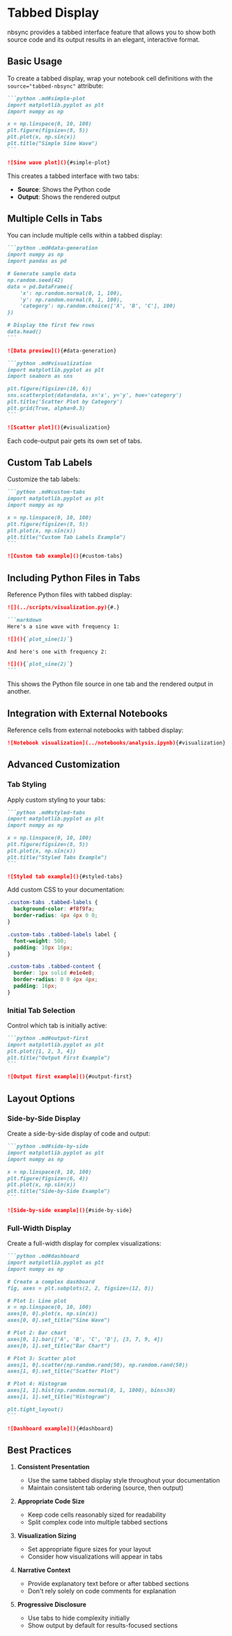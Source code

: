 # Tabbed Display

nbsync provides a tabbed interface feature that allows you to show both source
code and its output results in an elegant, interactive format.

## Basic Usage

To create a tabbed display, wrap your notebook cell definitions with the
`source="tabbed-nbsync"` attribute:

````markdown source="tabbed-nbsync"
```python .md#simple-plot
import matplotlib.pyplot as plt
import numpy as np

x = np.linspace(0, 10, 100)
plt.figure(figsize=(8, 5))
plt.plot(x, np.sin(x))
plt.title("Simple Sine Wave")
```

![Sine wave plot](){#simple-plot}
````

This creates a tabbed interface with two tabs:

- **Source**: Shows the Python code
- **Output**: Shows the rendered output

## Multiple Cells in Tabs

You can include multiple cells within a tabbed display:

````markdown source="tabbed-nbsync"
```python .md#data-generation
import numpy as np
import pandas as pd

# Generate sample data
np.random.seed(42)
data = pd.DataFrame({
    'x': np.random.normal(0, 1, 100),
    'y': np.random.normal(0, 1, 100),
    'category': np.random.choice(['A', 'B', 'C'], 100)
})

# Display the first few rows
data.head()
```

![Data preview](){#data-generation}

```python .md#visualization
import matplotlib.pyplot as plt
import seaborn as sns

plt.figure(figsize=(10, 6))
sns.scatterplot(data=data, x='x', y='y', hue='category')
plt.title('Scatter Plot by Category')
plt.grid(True, alpha=0.3)
```

![Scatter plot](){#visualization}
````

Each code-output pair gets its own set of tabs.

## Custom Tab Labels

Customize the tab labels:

````markdown source="tabbed-nbsync" tabs="{'source': 'Python Code', 'output': 'Visualization'}"
```python .md#custom-tabs
import matplotlib.pyplot as plt
import numpy as np

x = np.linspace(0, 10, 100)
plt.figure(figsize=(8, 5))
plt.plot(x, np.sin(x))
plt.title("Custom Tab Labels Example")
```

![Custom tab example](){#custom-tabs}
````

## Including Python Files in Tabs

Reference Python files with tabbed display:

````markdown source="tabbed-nbsync"
![](../scripts/visualization.py){#.}

```markdown
Here's a sine wave with frequency 1:

![](){`plot_sine(1)`}

And here's one with frequency 2:

![](){`plot_sine(2)`}
```
````

This shows the Python file source in one tab and the rendered output in another.

## Integration with External Notebooks

Reference cells from external notebooks with tabbed display:

```markdown source="tabbed-nbsync"
![Notebook visualization](../notebooks/analysis.ipynb){#visualization}
```

## Advanced Customization

### Tab Styling

Apply custom styling to your tabs:

````markdown source="tabbed-nbsync" class="custom-tabs" active="output"
```python .md#styled-tabs
import matplotlib.pyplot as plt
import numpy as np

x = np.linspace(0, 10, 100)
plt.figure(figsize=(8, 5))
plt.plot(x, np.sin(x))
plt.title("Styled Tabs Example")
```

![Styled tab example](){#styled-tabs}
````

Add custom CSS to your documentation:

```css
.custom-tabs .tabbed-labels {
  background-color: #f8f9fa;
  border-radius: 4px 4px 0 0;
}

.custom-tabs .tabbed-labels label {
  font-weight: 500;
  padding: 10px 16px;
}

.custom-tabs .tabbed-content {
  border: 1px solid #e1e4e8;
  border-radius: 0 0 4px 4px;
  padding: 16px;
}
```

### Initial Tab Selection

Control which tab is initially active:

````markdown source="tabbed-nbsync" active="output"
```python .md#output-first
import matplotlib.pyplot as plt
plt.plot([1, 2, 3, 4])
plt.title("Output First Example")
```

![Output first example](){#output-first}
````

## Layout Options

### Side-by-Side Display

Create a side-by-side display of code and output:

````markdown source="tabbed-nbsync" layout="side-by-side"
```python .md#side-by-side
import matplotlib.pyplot as plt
import numpy as np

x = np.linspace(0, 10, 100)
plt.figure(figsize=(6, 4))
plt.plot(x, np.sin(x))
plt.title("Side-by-Side Example")
```

![Side-by-side example](){#side-by-side}
````

### Full-Width Display

Create a full-width display for complex visualizations:

````markdown source="tabbed-nbsync" layout="full-width"
```python .md#dashboard
import matplotlib.pyplot as plt
import numpy as np

# Create a complex dashboard
fig, axes = plt.subplots(2, 2, figsize=(12, 8))

# Plot 1: Line plot
x = np.linspace(0, 10, 100)
axes[0, 0].plot(x, np.sin(x))
axes[0, 0].set_title("Sine Wave")

# Plot 2: Bar chart
axes[0, 1].bar(['A', 'B', 'C', 'D'], [3, 7, 9, 4])
axes[0, 1].set_title("Bar Chart")

# Plot 3: Scatter plot
axes[1, 0].scatter(np.random.rand(50), np.random.rand(50))
axes[1, 0].set_title("Scatter Plot")

# Plot 4: Histogram
axes[1, 1].hist(np.random.normal(0, 1, 1000), bins=30)
axes[1, 1].set_title("Histogram")

plt.tight_layout()
```

![Dashboard example](){#dashboard}
````

## Best Practices

1. **Consistent Presentation**

   - Use the same tabbed display style throughout your documentation
   - Maintain consistent tab ordering (source, then output)

2. **Appropriate Code Size**

   - Keep code cells reasonably sized for readability
   - Split complex code into multiple tabbed sections

3. **Visualization Sizing**

   - Set appropriate figure sizes for your layout
   - Consider how visualizations will appear in tabs

4. **Narrative Context**

   - Provide explanatory text before or after tabbed sections
   - Don't rely solely on code comments for explanation

5. **Progressive Disclosure**
   - Use tabs to hide complexity initially
   - Show output by default for results-focused sections
